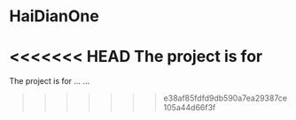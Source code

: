 HaiDianOne
==========
<<<<<<< HEAD
The project is for
=======
The project is for ... ...
>>>>>>> e38af85fdfd9db590a7ea29387ce105a44d66f3f
